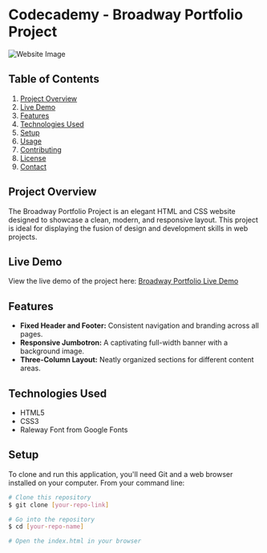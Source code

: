 # Codecademy - Broadway Portfolio Project

![Website Image](https://github.com/YourGitHubUsername/BroadwayPortfolio/assets/screenshot.png)

## Table of Contents
1. [Project Overview](#project-overview)
2. [Live Demo](#live-demo)
3. [Features](#features)
4. [Technologies Used](#technologies-used)
5. [Setup](#setup)
6. [Usage](#usage)
7. [Contributing](#contributing)
8. [License](#license)
9. [Contact](#contact)

## Project Overview
The Broadway Portfolio Project is an elegant HTML and CSS website designed to showcase a clean, modern, and responsive layout. This project is ideal for displaying the fusion of design and development skills in web projects.

## Live Demo
View the live demo of the project here: [Broadway Portfolio Live Demo](https://yourusername.github.io/BroadwayPortfolio/)

## Features
- **Fixed Header and Footer:** Consistent navigation and branding across all pages.
- **Responsive Jumbotron:** A captivating full-width banner with a background image.
- **Three-Column Layout:** Neatly organized sections for different content areas.

## Technologies Used
- HTML5
- CSS3
- Raleway Font from Google Fonts

## Setup
To clone and run this application, you'll need Git and a web browser installed on your computer. From your command line:

```bash
# Clone this repository
$ git clone [your-repo-link]

# Go into the repository
$ cd [your-repo-name]

# Open the index.html in your browser
